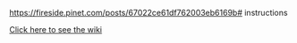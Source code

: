 https://fireside.pinet.com/posts/67022ce61df762003eb6169b# instructions

[Click here to see the wiki](https://github.com/pi-node/instructions/wiki)
